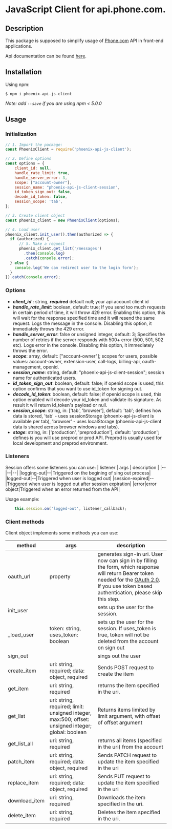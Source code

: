 

# JavaScript Client for api.phone.com.

## Description

This package is supposed to simplify usage of [Phone.com](https://www.phone.com/) API in front-end applications.

Api documentation can be found [here](https://apidocs.phone.com/).

## Installation

Using npm:
```shell
$ npm i phoenix-api-js-client
```
_Note: add  `--save` if you are using npm < 5.0.0_

## Usage

### Initialization

```javascript
// 1. Import the package:
const PhoenixClient = require('phoenix-api-js-client');

// 2. Define options
const options = {
    client_id: null,
    handle_rate_limit: true,
    handle_server_error: 3,
    scope: ["account-owner"],
    session_name: "phoenix-api-js-client-session",
    id_token_sign_out: false,
    decode_id_token: false,
    session_scope: 'tab',
};

// 3. Create client object
const phoenix_client = new PhoenixClient(options);

// 4. Load user
phoenix_client.init_user().then(authorized => {
  if (authorized) {
      // 5. Make a request
      phoenix_client.get_list('/messages')
        .then(console.log)
        .catch(console.error);
  } else {
    console.log('We can redirect user to the login form');
  }
}).catch(console.error);
```

### Options

- ***client_id*** : string,  ***required*** default null; your api account client id
- ***handle_rate_limit***: boolean, default: true; If you send too much requests in certain period of time, it will throw 429 error. Enabling this option, this will wait for the response specified time and it will resend the same request. Logs the message in the console. Disabling this option, it immediately throws the 429 error.
- ***handle_server_error***: false or unsigned integer, default: 3; Specifies the number of retries if the server responds with 500+ error (500, 501, 502 etc). Logs error in the console.  Disabling this option, it immediately throws the error.
- ***scope***: array, default: ["account-owner"]; scopes for users, possible values: account-owner, extension-user, call-logs, billing-api, oauth-management, openid.
- ***session_name***: string, default: "phoenix-api-js-client-session"; session name for authenticated users.
- ***id_token_sign_out***: boolean, default: false; if openid scope is used, this option confirms that you want to use id_token for signing out.
- ***decode_id_token***: boolean, default: false; if openid scope is used, this option enabled will decode your id_token and validate its signature. As result it will return id_token's payload or null.
- ***session_scope***: string, in: ['tab', 'browser'], default: 'tab'; defines how data is stored, 'tab' - uses sessionStorage (phoenix-api-js-client is available per tab), 'browser' - uses localStorage (phoenix-api-js-client data is shared across browser windows and tabs).
- ***stage***: string, in: ['production', 'preproduction'], default: 'production'; defines is you will use preprod or prod API. Preprod is usually used for local development and preprod environment. 

### Listeners
Session offers some listeners you can use:
| listener | args | description |
|--|--|--|
|logging-out|--|Triggered on the begining of sing out process|
|logged-out|--|Triggered when user is logged out|
|session-expired|--|Triggered when user is logged out after session expiration|
|error|error object|Triggered when an error returned from the API|

Usage example:
```javascript
    this.session.on('logged-out', listener_callback);
````
### Client methods

Client object implements some methods you can use:

| method | args | description |
|--|--|--|
| oauth_url | property | generates sign-in uri. User now can sign in by filling the form, which response will return Bearer token needed for the [OAuth 2.0](https://tools.ietf.org/html/rfc6749). If you use token based authentication, please skip this step.
| init_user |  | sets up the user for the session.
| _load_user | token: string, uses_token: boolean | sets up the user for the session. If uses_token is true, token will not be deleted from the account on sign out
| sign_out |  | sings out the user
| create_item | uri: string, required; data: object, required | Sends POST request to create the item
| get_item | uri: string, required | returns the item specified in the uri.
| get_list | uri: string, required; limit: unsigned integer, max:500; offset: unsigned integer; global: boolean |  Returns items limited by limit argument, with offset of offset argument
| get_list_all | uri: string, required | returns all items (specified in the uri) from the account
| patch_item | uri: string, required; data: object, required | Sends PATCH request to update the item specified in the uri
| replace_item | uri: string, required; data: object, required | Sends PUT request to update the item specified in the uri
| download_item | uri: string, required | Downloads the item specified in the uri. 
| delete_item | uri: string, required | Deletes the item specified in the uri. 
